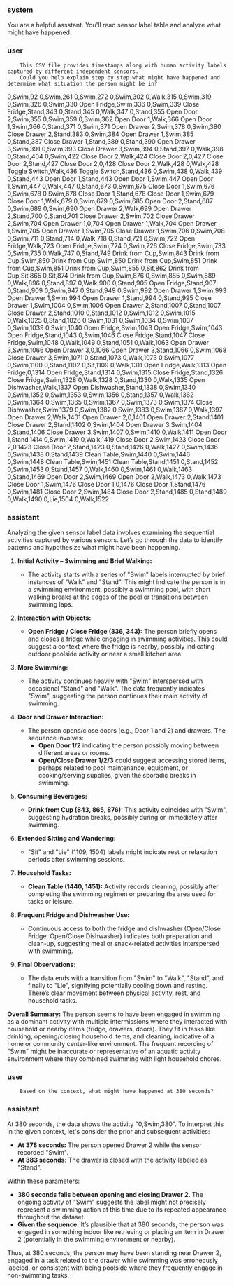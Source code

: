 ### system
You are a helpful assstant. You'll read sensor label table and analyze what might have happened.
### user

        This CSV file provides timestamps along with human activity labels captured by different independent sensors.
        Could you help explain step by step what might have happened and determine what situation the person might be in?
    
0,Swim,92
0,Swim,261
0,Swim,272
0,Swim,302
0,Walk,315
0,Swim,319
0,Swim,326
0,Swim,330
Open Fridge,Swim,336
0,Swim,339
Close Fridge,Stand,343
0,Stand,345
0,Walk,347
0,Stand,355
Open Door 2,Swim,355
0,Swim,359
0,Swim,362
Open Door 1,Walk,366
Open Door 1,Swim,366
0,Stand,371
0,Swim,371
Open Drawer 2,Swim,378
0,Swim,380
Close Drawer 2,Stand,383
0,Swim,384
Open Drawer 1,Swim,385
0,Stand,387
Close Drawer 1,Stand,389
0,Stand,390
Open Drawer 3,Swim,391
0,Swim,393
Close Drawer 3,Swim,394
0,Stand,397
0,Walk,398
0,Stand,404
0,Swim,422
Close Door 2,Walk,424
Close Door 2,0,427
Close Door 2,Stand,427
Close Door 2,0,428
Close Door 2,Walk,428
0,Walk,428
Toggle Switch,Walk,436
Toggle Switch,Stand,436
0,Swim,438
0,Walk,439
0,Stand,443
Open Door 1,Stand,443
Open Door 1,Swim,447
Open Door 1,Swim,447
0,Walk,447
0,Stand,673
0,Swim,675
Close Door 1,Swim,676
0,Swim,678
0,Swim,678
Close Door 1,Stand,678
Close Door 1,Swim,679
Close Door 1,Walk,679
0,Swim,679
0,Swim,685
Open Door 2,Stand,687
0,Swim,689
0,Swim,690
Open Drawer 2,Walk,699
Open Drawer 2,Stand,700
0,Stand,701
Close Drawer 2,Swim,702
Close Drawer 2,Swim,704
Open Drawer 1,0,704
Open Drawer 1,Walk,704
Open Drawer 1,Swim,705
Open Drawer 1,Swim,705
Close Drawer 1,Swim,706
0,Swim,708
0,Swim,711
0,Stand,714
0,Walk,718
0,Stand,721
0,Swim,722
Open Fridge,Walk,723
Open Fridge,Swim,724
0,Swim,726
Close Fridge,Swim,733
0,Swim,735
0,Walk,747
0,Stand,749
Drink from Cup,Swim,843
Drink from Cup,Swim,850
Drink from Cup,Swim,850
Drink from Cup,Swim,851
Drink from Cup,Swim,851
Drink from Cup,Swim,855
0,Sit,862
Drink from Cup,Sit,865
0,Sit,874
Drink from Cup,Swim,876
0,Swim,885
0,Swim,889
0,Walk,896
0,Stand,897
0,Walk,900
0,Stand,905
Open Fridge,Stand,907
0,Stand,909
0,Swim,947
0,Stand,949
0,Swim,992
Open Drawer 1,Swim,993
Open Drawer 1,Swim,994
Open Drawer 1,Stand,994
0,Stand,995
Close Drawer 1,Swim,1004
0,Swim,1006
Open Drawer 2,Stand,1007
0,Stand,1007
Close Drawer 2,Stand,1010
0,Stand,1012
0,Swim,1012
0,Swim,1015
0,Walk,1025
0,Stand,1026
0,Swim,1031
0,Swim,1034
0,Swim,1037
0,Swim,1039
0,Swim,1040
Open Fridge,Swim,1043
Open Fridge,Swim,1043
Open Fridge,Stand,1043
0,Swim,1046
Close Fridge,Stand,1047
Close Fridge,Swim,1048
0,Walk,1049
0,Stand,1051
0,Walk,1063
Open Drawer 3,Swim,1066
Open Drawer 3,0,1066
Open Drawer 3,Stand,1066
0,Swim,1068
Close Drawer 3,Swim,1071
0,Stand,1073
0,Walk,1073
0,Swim,1077
0,Swim,1100
0,Stand,1102
0,Sit,1109
0,Walk,1311
Open Fridge,Walk,1313
Open Fridge,0,1314
Open Fridge,Stand,1314
0,Swim,1315
Close Fridge,Stand,1326
Close Fridge,Swim,1328
0,Walk,1328
0,Stand,1330
0,Walk,1335
Open Dishwasher,Walk,1337
Open Dishwasher,Stand,1338
0,Swim,1340
0,Swim,1352
0,Swim,1353
0,Swim,1356
0,Stand,1357
0,Walk,1362
0,Swim,1364
0,Swim,1365
0,Swim,1367
0,Swim,1373
0,Swim,1374
Close Dishwasher,Swim,1379
0,Swim,1382
0,Swim,1383
0,Swim,1387
0,Walk,1397
Open Drawer 2,Walk,1401
Open Drawer 2,0,1401
Open Drawer 2,Stand,1401
Close Drawer 2,Stand,1402
0,Swim,1404
Open Drawer 3,Swim,1404
0,Stand,1406
Close Drawer 3,Swim,1407
0,Swim,1410
0,Walk,1411
Open Door 1,Stand,1414
0,Swim,1419
0,Walk,1419
Close Door 2,Swim,1423
Close Door 2,0,1423
Close Door 2,Stand,1423
0,Stand,1426
0,Walk,1427
0,Swim,1436
0,Swim,1438
0,Stand,1439
Clean Table,Swim,1440
0,Swim,1446
0,Swim,1448
Clean Table,Swim,1451
Clean Table,Stand,1451
0,Stand,1452
0,Swim,1453
0,Stand,1457
0,Walk,1460
0,Swim,1461
0,Walk,1463
0,Stand,1469
Open Door 2,Swim,1469
Open Door 2,Walk,1473
0,Walk,1473
Close Door 1,Swim,1476
Close Door 1,0,1476
Close Door 1,Stand,1476
0,Swim,1481
Close Door 2,Swim,1484
Close Door 2,Stand,1485
0,Stand,1489
0,Walk,1490
0,Lie,1504
0,Walk,1522

### assistant
Analyzing the given sensor label data involves examining the sequential activities captured by various sensors. Let’s go through the data to identify patterns and hypothesize what might have been happening.

1. **Initial Activity – Swimming and Brief Walking:**
   - The activity starts with a series of "Swim" labels interrupted by brief instances of "Walk" and "Stand". This might indicate the person is in a swimming environment, possibly a swimming pool, with short walking breaks at the edges of the pool or transitions between swimming laps.

2. **Interaction with Objects:**
   - **Open Fridge / Close Fridge (336, 343):** The person briefly opens and closes a fridge while engaging in swimming activities. This could suggest a context where the fridge is nearby, possibly indicating outdoor poolside activity or near a small kitchen area.

3. **More Swimming:**
   - The activity continues heavily with "Swim" interspersed with occasional "Stand" and "Walk". The data frequently indicates "Swim", suggesting the person continues their main activity of swimming.

4. **Door and Drawer Interaction:**
   - The person opens/close doors (e.g., Door 1 and 2) and drawers. The sequence involves:
      - **Open Door 1/2** indicating the person possibly moving between different areas or rooms.
      - **Open/Close Drawer 1/2/3** could suggest accessing stored items, perhaps related to pool maintenance, equipment, or cooking/serving supplies, given the sporadic breaks in swimming.

5. **Consuming Beverages:**
   - **Drink from Cup (843, 865, 876):** This activity coincides with "Swim", suggesting hydration breaks, possibly during or immediately after swimming.

6. **Extended Sitting and Wandering:**
   - "Sit" and "Lie" (1109, 1504) labels might indicate rest or relaxation periods after swimming sessions.

7. **Household Tasks:**
   - **Clean Table (1440, 1451):** Activity records cleaning, possibly after completing the swimming regimen or preparing the area used for tasks or leisure.

8. **Frequent Fridge and Dishwasher Use:**
   - Continuous access to both the fridge and dishwasher (Open/Close Fridge, Open/Close Dishwasher) indicates both preparation and clean-up, suggesting meal or snack-related activities interspersed with swimming.

9. **Final Observations:**
   - The data ends with a transition from "Swim" to "Walk", "Stand", and finally to "Lie", signifying potentially cooling down and resting. There’s clear movement between physical activity, rest, and household tasks.

**Overall Summary:**
The person seems to have been engaged in swimming as a dominant activity with multiple intermissions where they interacted with household or nearby items (fridge, drawers, doors). They fit in tasks like drinking, opening/closing household items, and cleaning, indicative of a home or community center-like environment. The frequent recording of "Swim" might be inaccurate or representative of an aquatic activity environment where they combined swimming with light household chores.
### user

        Based on the context, what might have happened at 380 seconds?
    
### assistant
At 380 seconds, the data shows the activity "0,Swim,380". To interpret this in the given context, let's consider the prior and subsequent activities:

- **At 378 seconds:** The person opened Drawer 2 while the sensor recorded "Swim".
- **At 383 seconds:** The drawer is closed with the activity labeled as "Stand".

Within these parameters:
- **380 seconds falls between opening and closing Drawer 2.** The ongoing activity of "Swim" suggests the label might not precisely represent a swimming action at this time due to its repeated appearance throughout the dataset.
- **Given the sequence:** It’s plausible that at 380 seconds, the person was engaged in something indoor like retrieving or placing an item in Drawer 2 (potentially in the swimming environment or nearby).

Thus, at 380 seconds, the person may have been standing near Drawer 2, engaged in a task related to the drawer while swimming was erroneously labeled, or consistent with being poolside where they frequently engage in non-swimming tasks.
